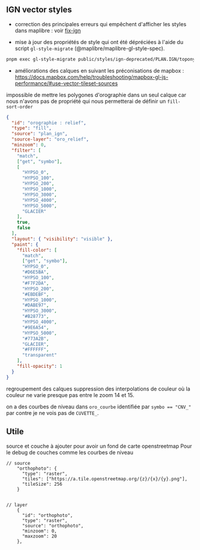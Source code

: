 ## IGN vector styles

- correction des principales erreurs qui empêchent d'afficher les styles dans maplibre : voir [fix-ign](fix-ign.md)

- mise à jour des propriétés de style qui ont été dépréciées à l'aide du script `gl-style-migrate` (@maplibre/maplibre-gl-style-spec).

```bash
pnpm exec gl-style-migrate public/styles/ign-deprecated/PLAN.IGN/toponymes.json > public/styles/ign/PLAN.IGN/toponymes.json
```

- améliorations des calques en suivant les préconisations de mapbox : https://docs.mapbox.com/help/troubleshooting/mapbox-gl-js-performance/#use-vector-tileset-sources

impossible de mettre les polygones d'orographie dans un seul calque car nous n'avons pas de propriété qui nous permetterai de définir un `fill-sort-order`

```json
{
  "id": "orographie : relief",
  "type": "fill",
  "source": "plan_ign",
  "source-layer": "oro_relief",
  "minzoom": 0,
  "filter": [
    "match",
    ["get", "symbo"],
    [
      "HYPSO_0",
      "HYPSO_100",
      "HYPSO_200",
      "HYPSO_1000",
      "HYPSO_3000",
      "HYPSO_4000",
      "HYPSO_5000",
      "GLACIER"
    ],
    true,
    false
  ],
  "layout": { "visibility": "visible" },
  "paint": {
    "fill-color": [
      "match",
      ["get", "symbo"],
      "HYPSO_0",
      "#D6E5BA",
      "HYPSO_100",
      "#F7F2DA",
      "HYPSO_200",
      "#EBDEBF",
      "HYPSO_1000",
      "#DABE97",
      "HYPSO_3000",
      "#B28773",
      "HYPSO_4000",
      "#9E6A54",
      "HYPSO_5000",
      "#773A2B",
      "GLACIER",
      "#FFFFFF",
      "transparent"
    ],
    "fill-opacity": 1
  }
}
```

regroupement des calques
suppression des interpolations de couleur où la couleur ne varie presque pas entre le zoom 14 et 15.

on a des courbes de niveau dans `oro_courbe` identifiée par `symbo == "CNV_"` par contre je ne vois pas de `CUVETTE_`.

## Utile

source et couche à ajouter pour avoir un fond de carte openstreetmap
Pour le debug de couches comme les courbes de niveau


```
// source
    "orthophoto": {
      "type": "raster",
      "tiles": ["https://a.tile.openstreetmap.org/{z}/{x}/{y}.png"],
      "tileSize": 256
    }


// layer
    {
      "id": "orthophoto",
      "type": "raster",
      "source": "orthophoto",
      "minzoom": 0,
      "maxzoom": 20
    },

```
